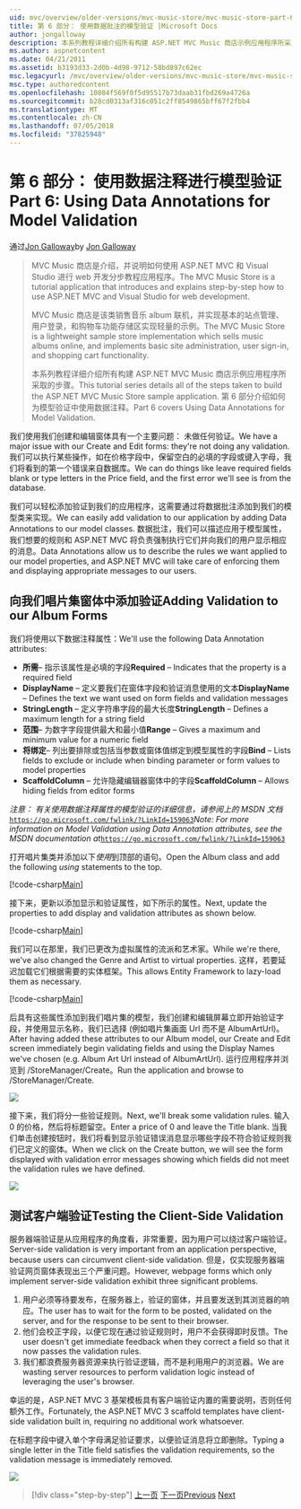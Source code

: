 ```yaml
---
uid: mvc/overview/older-versions/mvc-music-store/mvc-music-store-part-6
title: 第 6 部分： 使用数据批注的模型验证 |Microsoft Docs
author: jongalloway
description: 本系列教程详细介绍所有构建 ASP.NET MVC Music 商店示例应用程序所采取的步骤。 第 6 部分介绍如何为模型 V 使用数据注释...
ms.author: aspnetcontent
ms.date: 04/21/2011
ms.assetid: b3193d33-2d0b-4d98-9712-58bd897c62ec
msc.legacyurl: /mvc/overview/older-versions/mvc-music-store/mvc-music-store-part-6
msc.type: authoredcontent
ms.openlocfilehash: 10884f569f0f5d95517b73daab31fbd269a4726a
ms.sourcegitcommit: b28cd0313af316c051c2ff8549865bff67f2fbb4
ms.translationtype: MT
ms.contentlocale: zh-CN
ms.lasthandoff: 07/05/2018
ms.locfileid: "37825948"
---
```

<a name="part-6-using-data-annotations-for-model-validation"></a><span data-ttu-id="73a76-104">第 6 部分： 使用数据注释进行模型验证</span><span class="sxs-lookup"><span data-stu-id="73a76-104">Part 6: Using Data Annotations for Model Validation</span></span>
====================
<span data-ttu-id="73a76-105">通过[Jon Galloway](https://github.com/jongalloway)</span><span class="sxs-lookup"><span data-stu-id="73a76-105">by [Jon Galloway](https://github.com/jongalloway)</span></span>

> <span data-ttu-id="73a76-106">MVC Music 商店是介绍，并说明如何使用 ASP.NET MVC 和 Visual Studio 进行 web 开发分步教程应用程序。</span><span class="sxs-lookup"><span data-stu-id="73a76-106">The MVC Music Store is a tutorial application that introduces and explains step-by-step how to use ASP.NET MVC and Visual Studio for web development.</span></span>  
>   
> <span data-ttu-id="73a76-107">MVC Music 商店是该类销售音乐 album 联机，并实现基本的站点管理、 用户登录，和购物车功能存储区实现轻量的示例。</span><span class="sxs-lookup"><span data-stu-id="73a76-107">The MVC Music Store is a lightweight sample store implementation which sells music albums online, and implements basic site administration, user sign-in, and shopping cart functionality.</span></span>  
>   
> <span data-ttu-id="73a76-108">本系列教程详细介绍所有构建 ASP.NET MVC Music 商店示例应用程序所采取的步骤。</span><span class="sxs-lookup"><span data-stu-id="73a76-108">This tutorial series details all of the steps taken to build the ASP.NET MVC Music Store sample application.</span></span> <span data-ttu-id="73a76-109">第 6 部分介绍如何为模型验证中使用数据注释。</span><span class="sxs-lookup"><span data-stu-id="73a76-109">Part 6 covers Using Data Annotations for Model Validation.</span></span>


<span data-ttu-id="73a76-110">我们使用我们创建和编辑窗体具有一个主要问题： 未做任何验证。</span><span class="sxs-lookup"><span data-stu-id="73a76-110">We have a major issue with our Create and Edit forms: they're not doing any validation.</span></span> <span data-ttu-id="73a76-111">我们可以执行某些操作，如在价格字段中，保留空白的必填的字段或键入字母，我们将看到的第一个错误来自数据库。</span><span class="sxs-lookup"><span data-stu-id="73a76-111">We can do things like leave required fields blank or type letters in the Price field, and the first error we'll see is from the database.</span></span>

<span data-ttu-id="73a76-112">我们可以轻松添加验证到我们的应用程序，这需要通过将数据批注添加到我们的模型类来实现。</span><span class="sxs-lookup"><span data-stu-id="73a76-112">We can easily add validation to our application by adding Data Annotations to our model classes.</span></span> <span data-ttu-id="73a76-113">数据批注，我们可以描述应用于模型属性，我们想要的规则和 ASP.NET MVC 将负责强制执行它们并向我们的用户显示相应的消息。</span><span class="sxs-lookup"><span data-stu-id="73a76-113">Data Annotations allow us to describe the rules we want applied to our model properties, and ASP.NET MVC will take care of enforcing them and displaying appropriate messages to our users.</span></span>

## <a name="adding-validation-to-our-album-forms"></a><span data-ttu-id="73a76-114">向我们唱片集窗体中添加验证</span><span class="sxs-lookup"><span data-stu-id="73a76-114">Adding Validation to our Album Forms</span></span>

<span data-ttu-id="73a76-115">我们将使用以下数据注释属性：</span><span class="sxs-lookup"><span data-stu-id="73a76-115">We'll use the following Data Annotation attributes:</span></span>

- <span data-ttu-id="73a76-116">**所需**– 指示该属性是必填的字段</span><span class="sxs-lookup"><span data-stu-id="73a76-116">**Required** – Indicates that the property is a required field</span></span>
- <span data-ttu-id="73a76-117">**DisplayName** – 定义要我们在窗体字段和验证消息使用的文本</span><span class="sxs-lookup"><span data-stu-id="73a76-117">**DisplayName** – Defines the text we want used on form fields and validation messages</span></span>
- <span data-ttu-id="73a76-118">**StringLength** – 定义字符串字段的最大长度</span><span class="sxs-lookup"><span data-stu-id="73a76-118">**StringLength** – Defines a maximum length for a string field</span></span>
- <span data-ttu-id="73a76-119">**范围**– 为数字字段提供最大和最小值</span><span class="sxs-lookup"><span data-stu-id="73a76-119">**Range** – Gives a maximum and minimum value for a numeric field</span></span>
- <span data-ttu-id="73a76-120">**将绑定**– 列出要排除或包括当参数或窗体值绑定到模型属性的字段</span><span class="sxs-lookup"><span data-stu-id="73a76-120">**Bind** – Lists fields to exclude or include when binding parameter or form values to model properties</span></span>
- <span data-ttu-id="73a76-121">**ScaffoldColumn** – 允许隐藏编辑器窗体中的字段</span><span class="sxs-lookup"><span data-stu-id="73a76-121">**ScaffoldColumn** – Allows hiding fields from editor forms</span></span>

<span data-ttu-id="73a76-122">*注意： 有关使用数据注释属性的模型验证的详细信息，请参阅上的 MSDN 文档*[`https://go.microsoft.com/fwlink/?LinkId=159063`](https://go.microsoft.com/fwlink/?LinkId=159063)</span><span class="sxs-lookup"><span data-stu-id="73a76-122">*Note: For more information on Model Validation using Data Annotation attributes, see the MSDN documentation at*[`https://go.microsoft.com/fwlink/?LinkId=159063`](https://go.microsoft.com/fwlink/?LinkId=159063)</span></span>

<span data-ttu-id="73a76-123">打开唱片集类并添加以下*使用*到顶部的语句。</span><span class="sxs-lookup"><span data-stu-id="73a76-123">Open the Album class and add the following *using* statements to the top.</span></span>

[!code-csharp[Main](mvc-music-store-part-6/samples/sample1.cs)]

<span data-ttu-id="73a76-124">接下来，更新以添加显示和验证属性，如下所示的属性。</span><span class="sxs-lookup"><span data-stu-id="73a76-124">Next, update the properties to add display and validation attributes as shown below.</span></span>

[!code-csharp[Main](mvc-music-store-part-6/samples/sample2.cs)]

<span data-ttu-id="73a76-125">我们可以在那里，我们已更改为虚拟属性的流派和艺术家。</span><span class="sxs-lookup"><span data-stu-id="73a76-125">While we're there, we've also changed the Genre and Artist to virtual properties.</span></span> <span data-ttu-id="73a76-126">这样，若要延迟加载它们根据需要的实体框架。</span><span class="sxs-lookup"><span data-stu-id="73a76-126">This allows Entity Framework to lazy-load them as necessary.</span></span>

[!code-csharp[Main](mvc-music-store-part-6/samples/sample3.cs)]

<span data-ttu-id="73a76-127">后具有这些属性添加到我们唱片集的模型，我们创建和编辑屏幕立即开始验证字段，并使用显示名称，我们已选择 (例如唱片集画面 Url 而不是 AlbumArtUrl)。</span><span class="sxs-lookup"><span data-stu-id="73a76-127">After having added these attributes to our Album model, our Create and Edit screen immediately begin validating fields and using the Display Names we've chosen (e.g. Album Art Url instead of AlbumArtUrl).</span></span> <span data-ttu-id="73a76-128">运行应用程序并浏览到 /StoreManager/Create。</span><span class="sxs-lookup"><span data-stu-id="73a76-128">Run the application and browse to /StoreManager/Create.</span></span>

![](mvc-music-store-part-6/_static/image1.png)

<span data-ttu-id="73a76-129">接下来，我们将分一些验证规则。</span><span class="sxs-lookup"><span data-stu-id="73a76-129">Next, we'll break some validation rules.</span></span> <span data-ttu-id="73a76-130">输入 0 的价格，然后将标题留空。</span><span class="sxs-lookup"><span data-stu-id="73a76-130">Enter a price of 0 and leave the Title blank.</span></span> <span data-ttu-id="73a76-131">当我们单击创建按钮时，我们将看到显示验证错误消息显示哪些字段不符合验证规则我们已定义的窗体。</span><span class="sxs-lookup"><span data-stu-id="73a76-131">When we click on the Create button, we will see the form displayed with validation error messages showing which fields did not meet the validation rules we have defined.</span></span>

![](mvc-music-store-part-6/_static/image2.png)

## <a name="testing-the-client-side-validation"></a><span data-ttu-id="73a76-132">测试客户端验证</span><span class="sxs-lookup"><span data-stu-id="73a76-132">Testing the Client-Side Validation</span></span>

<span data-ttu-id="73a76-133">服务器端验证是从应用程序的角度看，非常重要，因为用户可以绕过客户端验证。</span><span class="sxs-lookup"><span data-stu-id="73a76-133">Server-side validation is very important from an application perspective, because users can circumvent client-side validation.</span></span> <span data-ttu-id="73a76-134">但是，仅实现服务器端验证网页窗体表现出三个严重问题。</span><span class="sxs-lookup"><span data-stu-id="73a76-134">However, webpage forms which only implement server-side validation exhibit three significant problems.</span></span>

1. <span data-ttu-id="73a76-135">用户必须等待要发布，在服务器上，验证的窗体，并且要发送到其浏览器的响应。</span><span class="sxs-lookup"><span data-stu-id="73a76-135">The user has to wait for the form to be posted, validated on the server, and for the response to be sent to their browser.</span></span>
2. <span data-ttu-id="73a76-136">他们会校正字段，以便它现在通过验证规则时，用户不会获得即时反馈。</span><span class="sxs-lookup"><span data-stu-id="73a76-136">The user doesn't get immediate feedback when they correct a field so that it now passes the validation rules.</span></span>
3. <span data-ttu-id="73a76-137">我们都浪费服务器资源来执行验证逻辑，而不是利用用户的浏览器。</span><span class="sxs-lookup"><span data-stu-id="73a76-137">We are wasting server resources to perform validation logic instead of leveraging the user's browser.</span></span>

<span data-ttu-id="73a76-138">幸运的是，ASP.NET MVC 3 基架模板具有客户端验证内置的需要说明，否则任何额外工作。</span><span class="sxs-lookup"><span data-stu-id="73a76-138">Fortunately, the ASP.NET MVC 3 scaffold templates have client-side validation built in, requiring no additional work whatsoever.</span></span>

<span data-ttu-id="73a76-139">在标题字段中键入单个字母满足验证要求，以便验证消息将立即删除。</span><span class="sxs-lookup"><span data-stu-id="73a76-139">Typing a single letter in the Title field satisfies the validation requirements, so the validation message is immediately removed.</span></span>

![](mvc-music-store-part-6/_static/image3.png)


> [!div class="step-by-step"]
> <span data-ttu-id="73a76-140">[上一页](mvc-music-store-part-5.md)
> [下一页](mvc-music-store-part-7.md)</span><span class="sxs-lookup"><span data-stu-id="73a76-140">[Previous](mvc-music-store-part-5.md)
[Next](mvc-music-store-part-7.md)</span></span>
